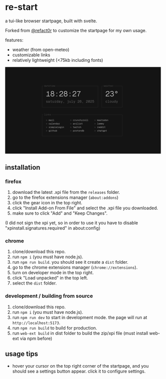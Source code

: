 # re-start

a tui-like browser startpage, built with svelte.

Forked from [@refact0r](https://github.com/refact0r/re-start) to customize the startpage for my own usage.

features:

- weather (from open-meteo)
- customizable links
- relatively lightweight (<75kb including fonts)

![a picture of the startpage](image-1.png)

## installation

### firefox

1. download the latest .xpi file from the `releases` folder.
2. go to the firefox extensions manager (`about:addons`)
3. click the gear icon in the top right.
4. click "Install Add-on From File" and select the .xpi file you downloaded.
5. make sure to click "Add" and "Keep Changes".

(I did not sign the xpi yet, so in order to use it you have to disable "xpinstall.signatures.required" in about:config)

### chrome

1. clone/download this repo.
2. run `npm i` (you must have node.js).
3. run `npm run build`. you should see it create a `dist` folder.
4. go to the chrome extensions manager (`chrome://extensions`).
5. turn on developer mode in the top right.
6. click "Load unpacked" in the top left.
7. select the `dist` folder.

### development / building from source

1. clone/download this repo.
2. run `npm i` (you must have node.js).
3. run `npm run dev` to start in development mode. the page will run at `http://localhost:5173`.
4. run `npm run build` to build for production.
5. run `web-ext build` in dist folder to build the zip/xpi file (must install web-ext via npm before)

## usage tips

- hover your cursor on the top right corner of the startpage, and you should see a settings button appear. click it to configure settings.

